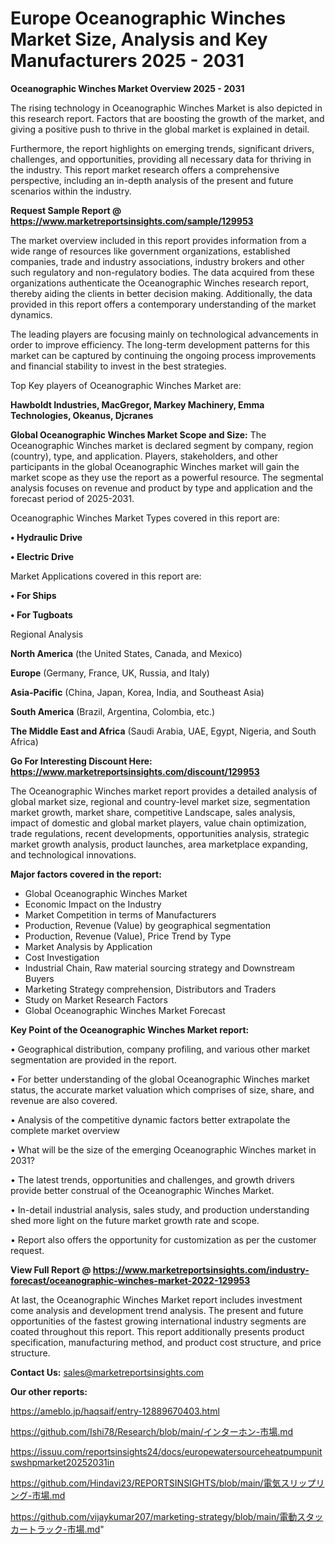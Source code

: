 # Europe Oceanographic Winches Market Size, Analysis and Key Manufacturers 2025 - 2031

<Strong> Oceanographic Winches Market Overview 2025 - 2031</strong>

The rising technology in Oceanographic Winches Market is also depicted in this research report. Factors that are boosting the growth of the market, and giving a positive push to thrive in the global market is explained in detail.

Furthermore, the report highlights on emerging trends, significant drivers, challenges, and opportunities, providing all necessary data for thriving in the industry. This report market research offers a comprehensive perspective, including an in-depth analysis of the present and future scenarios within the industry.

<strong>Request Sample Report @ <a href=https://www.marketreportsinsights.com/sample/129953>https://www.marketreportsinsights.com/sample/129953</a></strong>

The market overview included in this report provides information from a wide range of resources like government organizations, established companies, trade and industry associations, industry brokers and other such regulatory and non-regulatory bodies. The data acquired from these organizations authenticate the Oceanographic Winches research report, thereby aiding the clients in better decision making. Additionally, the data provided in this report offers a contemporary understanding of the market dynamics.

The leading players are focusing mainly on technological advancements in order to improve efficiency. The long-term development patterns for this market can be captured by continuing the ongoing process improvements and financial stability to invest in the best strategies.

Top Key players of Oceanographic Winches Market are:

<strong>Hawboldt Industries, MacGregor, Markey Machinery, Emma Technologies, Okeanus, Djcranes</strong>

<strong><b>Global Oceanographic Winches Market Scope and Size:</b></strong>
The Oceanographic Winches market is declared segment by company, region (country), type, and application. Players, stakeholders, and other participants in the global Oceanographic Winches market will gain the market scope as they use the report as a powerful resource. The segmental analysis focuses on revenue and product by type and application and the forecast period of 2025-2031.

Oceanographic Winches Market Types covered in this report are:

<strong>• Hydraulic Drive

• Electric Drive</strong>

Market Applications covered in this report are:

<strong>• For Ships

• For Tugboats</strong> 

Regional Analysis

<strong>North America</strong> (the United States, Canada, and Mexico)

<strong>Europe</strong> (Germany, France, UK, Russia, and Italy)

<strong>Asia-Pacific</strong> (China, Japan, Korea, India, and Southeast Asia)

<strong>South America</strong> (Brazil, Argentina, Colombia, etc.)

<strong>The Middle East and Africa</strong> (Saudi Arabia, UAE, Egypt, Nigeria, and South Africa)

<strong>Go For Interesting Discount Here: <a href=https://www.marketreportsinsights.com/discount/129953>https://www.marketreportsinsights.com/discount/129953</a></strong>

The Oceanographic Winches market report provides a detailed analysis of global market size, regional and country-level market size, segmentation market growth, market share, competitive Landscape, sales analysis, impact of domestic and global market players, value chain optimization, trade regulations, recent developments, opportunities analysis, strategic market growth analysis, product launches, area marketplace expanding, and technological innovations.

<strong><b>Major factors covered in the report:</b></strong>
<ul>
  <li>Global Oceanographic Winches Market </li>
  <li>Economic Impact on the Industry</li>
  <li>Market Competition in terms of Manufacturers</li>
  <li>Production, Revenue (Value) by geographical segmentation</li>
  <li>Production, Revenue (Value), Price Trend by Type</li>
  <li>Market Analysis by Application</li>
  <li>Cost Investigation</li>
  <li>Industrial Chain, Raw material sourcing strategy and Downstream Buyers</li>
  <li>Marketing Strategy comprehension, Distributors and Traders</li>
  <li>Study on Market Research Factors</li>
  <li>Global Oceanographic Winches Market Forecast</li>
</ul>

<strong><b>Key Point of the Oceanographic Winches Market report:</b></strong>

• Geographical distribution, company profiling, and various other market segmentation are provided in the report.

• For better understanding of the global Oceanographic Winches market status, the accurate market valuation which comprises of size, share, and revenue are also covered.

• Analysis of the competitive dynamic factors better extrapolate the complete market overview

• What will be the size of the emerging Oceanographic Winches market in 2031?

• The latest trends, opportunities and challenges, and growth drivers provide better construal of the Oceanographic Winches Market.

• In-detail industrial analysis, sales study, and production understanding shed more light on the future market growth rate and scope.

• Report also offers the opportunity for customization as per the customer request.

<strong><b>View Full Report @ <a href=https://www.marketreportsinsights.com/industry-forecast/oceanographic-winches-market-2022-129953>https://www.marketreportsinsights.com/industry-forecast/oceanographic-winches-market-2022-129953</a></b></strong>


At last, the Oceanographic Winches Market report includes investment come analysis and development trend analysis. The present and future opportunities of the fastest growing international industry segments are coated throughout this report. This report additionally presents product specification, manufacturing method, and product cost structure, and price structure.

<strong>Contact Us:</strong>
sales@marketreportsinsights.com

<strong>Our other reports:</strong>

<a href=https://ameblo.jp/haqsaif/entry-12889670403.html>https://ameblo.jp/haqsaif/entry-12889670403.html</a>

<a href=https://github.com/Ishi78/Research/blob/main/インターホン-市場.md>https://github.com/Ishi78/Research/blob/main/インターホン-市場.md</a>

<a href=https://issuu.com/reportsinsights24/docs/europewatersourceheatpumpunitswshpmarket20252031in>https://issuu.com/reportsinsights24/docs/europewatersourceheatpumpunitswshpmarket20252031in</a>

<a href=https://github.com/Hindavi23/REPORTSINSIGHTS/blob/main/電気スリップリング-市場.md>https://github.com/Hindavi23/REPORTSINSIGHTS/blob/main/電気スリップリング-市場.md</a>

<a href=https://github.com/vijaykumar207/marketing-strategy/blob/main/電動スタッカートラック-市場.md>https://github.com/vijaykumar207/marketing-strategy/blob/main/電動スタッカートラック-市場.md</a>"
